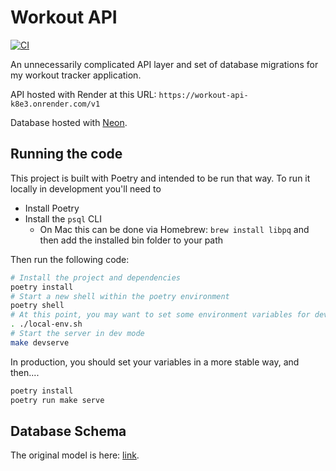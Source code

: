 # Workout API

[![CI](https://github.com/eswan18/workout_api/actions/workflows/ci.yaml/badge.svg)](https://github.com/eswan18/workout_api/actions/workflows/ci.yaml)

An unnecessarily complicated API layer and set of database migrations for my workout tracker application.

API hosted with Render at this URL: `https://workout-api-k8e3.onrender.com/v1`

Database hosted with [Neon](https://neon.tech).

## Running the code

This project is built with Poetry and intended to be run that way.
To run it locally in development you'll need to
- Install Poetry
- Install the `psql` CLI
  - On Mac this can be done via Homebrew: `brew install libpq` and then add the installed bin folder to your path

Then run the following code:

```bash
# Install the project and dependencies
poetry install
# Start a new shell within the poetry environment
poetry shell
# At this point, you may want to set some environment variables for development
. ./local-env.sh
# Start the server in dev mode
make devserve
```

In production, you should set your variables in a more stable way, and then....
```bash
poetry install
poetry run make serve
```


## Database Schema

The original model is here: [link](https://dbdiagram.io/d/63e963d0296d97641d8054fa).
